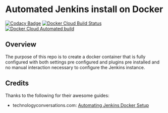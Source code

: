 # Automated Jenkins install on Docker

[![Codacy Badge](https://api.codacy.com/project/badge/Grade/1a08865034f149598fd4e470d33f9cef)](https://www.codacy.com/app/brodster2/docker-automated-jenkins?utm_source=github.com&amp;utm_medium=referral&amp;utm_content=brodster2/docker-automated-jenkins&amp;utm_campaign=Badge_Grade)
[![Docker Cloud Build Status](https://img.shields.io/docker/cloud/build/brodster22/jenkins-automated-setup.svg)](https://cloud.docker.com/repository/docker/brodster22/jenkins-automated-setup/builds)
[![Docker Cloud Automated build](https://img.shields.io/docker/cloud/automated/brodster22/jenkins-automated-setup.svg)](https://cloud.docker.com/repository/docker/brodster22/jenkins-automated-setup/general)

## Overview

The purpose of this repo is to create a docker container that is fully configured with both settings pre configured and plugins pre installed and no manual interaction necessary to configure the Jenkins instance.

## Credits

Thanks to the following for their awesome guides:

- technologyconversations.com: [Automating Jenkins Docker Setup](https://technologyconversations.com/2017/06/16/automating-jenkins-docker-setup/)
